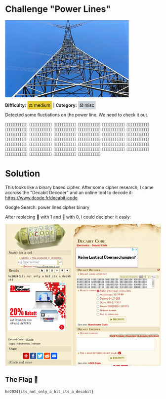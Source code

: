 # Challenge "Power Lines"
<img src="banner.jpg" width="400px" alt="Banner Image" /><br/>

**Difficulty:** <span style="background-color: #e6cb39; padding: 5px; color: black;">⚖️ medium</span> | **Category:** <span style="background-color: #ced4da; padding: 5px; color: black;">⚄ misc</span>

Detected some fluctiations on the power line. We need to check it out.

    🔺🔺🔻🔺🔺🔻🔻🔺🔻🔻 🔻🔺🔻🔻🔺🔺🔺🔻🔺🔻 🔺🔺🔺🔺🔻🔻🔻🔻🔺🔻 🔺🔺🔻🔻🔺🔻🔻🔺🔺🔻 🔺🔺🔺🔺🔻🔻🔻🔻🔺🔻 🔺🔻🔺🔺🔺🔻🔻🔻🔺🔻 🔻🔻🔺🔺🔺🔺🔺🔻🔻🔻 🔺🔻🔺🔺🔻🔻🔺🔺🔻🔻 🔻🔺🔻🔺🔻🔻🔺🔺🔺🔻 🔺🔻🔺🔺🔻🔻🔺🔻🔺🔻 🔻🔺🔻🔺🔺🔺🔻🔻🔺🔻 🔺🔺🔺🔻🔺🔻🔻🔻🔺🔻 🔺🔺🔺🔻🔺🔻🔻🔺🔻🔻 🔻🔺🔻🔺🔻🔻🔺🔺🔺🔻 🔻🔺🔻🔺🔺🔺🔻🔻🔺🔻 🔺🔺🔺🔻🔺🔻🔻🔺🔻🔻 🔺🔺🔺🔻🔺🔻🔻🔻🔺🔻 🔺🔺🔻🔻🔻🔺🔻🔺🔺🔻 🔺🔺🔺🔺🔺🔻🔻🔻🔻🔻 🔻🔺🔻🔺🔺🔺🔻🔻🔺🔻 🔻🔺🔻🔻🔺🔺🔻🔺🔺🔻 🔻🔺🔻🔺🔺🔺🔻🔻🔺🔻 🔻🔻🔻🔺🔺🔺🔻🔺🔺🔻 🔺🔻🔺🔺🔻🔻🔺🔺🔻🔻 🔻🔺🔻🔺🔻🔻🔺🔺🔺🔻 🔻🔺🔻🔺🔺🔺🔻🔻🔺🔻 🔺🔻🔺🔺🔻🔻🔺🔺🔻🔻 🔻🔺🔻🔺🔻🔻🔺🔺🔺🔻 🔺🔻🔺🔺🔻🔻🔺🔻🔺🔻 🔻🔺🔻🔺🔺🔺🔻🔻🔺🔻 🔻🔺🔻🔻🔺🔺🔻🔺🔺🔻 🔻🔺🔻🔺🔺🔺🔻🔻🔺🔻 🔺🔻🔻🔻🔺🔺🔺🔻🔺🔻 🔻🔺🔻🔻🔺🔺🔺🔻🔺🔻 🔻🔺🔻🔻🔺🔻🔺🔺🔺🔻 🔻🔺🔻🔻🔺🔺🔻🔺🔺🔻 🔻🔻🔻🔺🔺🔺🔻🔺🔺🔻 🔺🔻🔺🔺🔻🔻🔺🔺🔻🔻 🔻🔺🔻🔺🔻🔻🔺🔺🔺🔻 🔻🔻🔻🔻🔺🔺🔺🔺🔺🔻


# Solution
This looks like a binary based cipher. After some cipher research, I came accross the "Decabit Decoder" and an online tool to decode it: https://www.dcode.fr/decabit-code

Google Search: power lines cipher binary

After replacing 🔺 with 1 and 🔻 with 0, I could decipher it easly:

![Flag](flag.png)

## The Flag 🚩
    he2024{its_not_only_a_bit_its_a_decabit}
